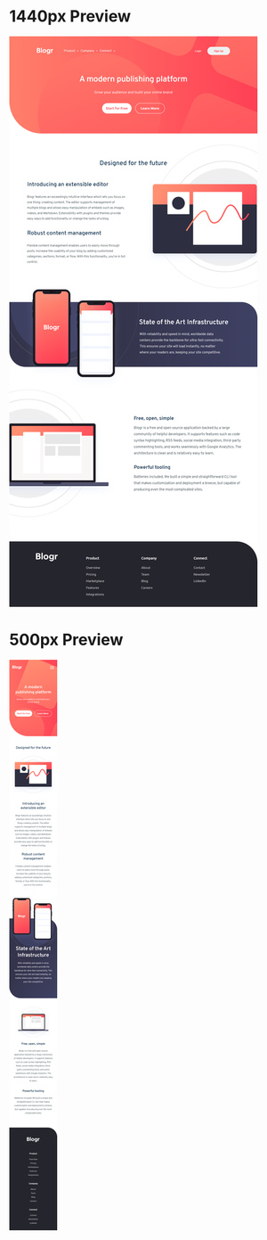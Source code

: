# 1440px Preview

![1440px Preview](img/Preview/1440_preview.png)

# 500px Preview

![500px Preview](img/Preview/500_preview.png)
